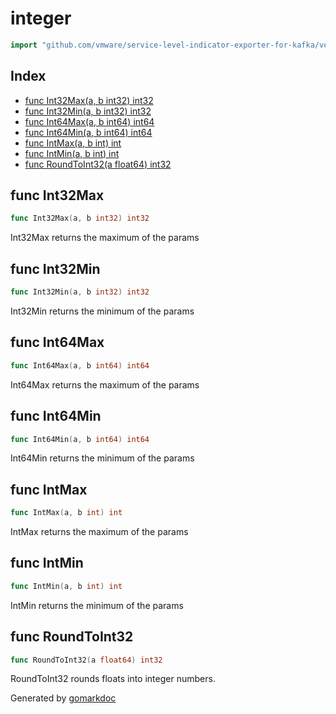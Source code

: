 <!-- Code generated by gomarkdoc. DO NOT EDIT -->

# integer

```go
import "github.com/vmware/service-level-indicator-exporter-for-kafka/vendor/k8s.io/utils/integer"
```

## Index

- [func Int32Max(a, b int32) int32](<#func-int32max>)
- [func Int32Min(a, b int32) int32](<#func-int32min>)
- [func Int64Max(a, b int64) int64](<#func-int64max>)
- [func Int64Min(a, b int64) int64](<#func-int64min>)
- [func IntMax(a, b int) int](<#func-intmax>)
- [func IntMin(a, b int) int](<#func-intmin>)
- [func RoundToInt32(a float64) int32](<#func-roundtoint32>)


## func Int32Max

```go
func Int32Max(a, b int32) int32
```

Int32Max returns the maximum of the params

## func Int32Min

```go
func Int32Min(a, b int32) int32
```

Int32Min returns the minimum of the params

## func Int64Max

```go
func Int64Max(a, b int64) int64
```

Int64Max returns the maximum of the params

## func Int64Min

```go
func Int64Min(a, b int64) int64
```

Int64Min returns the minimum of the params

## func IntMax

```go
func IntMax(a, b int) int
```

IntMax returns the maximum of the params

## func IntMin

```go
func IntMin(a, b int) int
```

IntMin returns the minimum of the params

## func RoundToInt32

```go
func RoundToInt32(a float64) int32
```

RoundToInt32 rounds floats into integer numbers.



Generated by [gomarkdoc](<https://github.com/princjef/gomarkdoc>)
